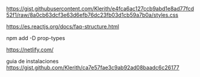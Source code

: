 https://gist.githubusercontent.com/Klerith/e4fca6ac127ccb9abd1e8ad77fcd52f1/raw/8a0cb63dcf3e63d6efb76dc23fb03d1cb59a7b0a/styles.css

https://es.reactjs.org/docs/faq-structure.html

npm add -D prop-types

https://netlify.com/

guia de instalaciones https://gist.github.com/Klerith/ca7e57fae3c9ab92ad08baadc6c26177

